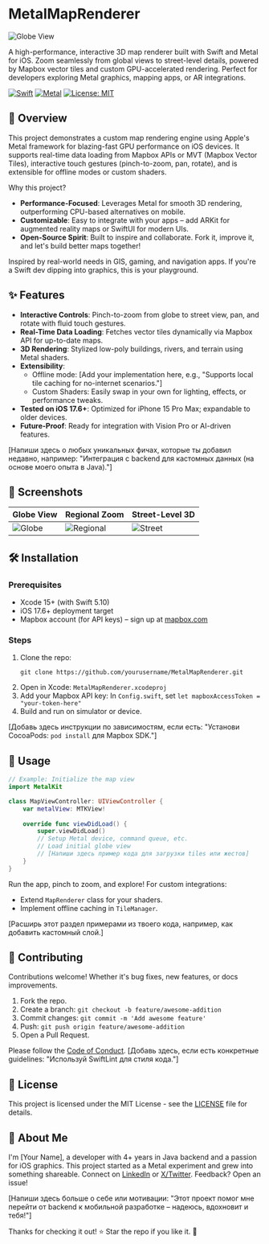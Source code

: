 # MetalMapRenderer

![Globe View](https://via.placeholder.com/800x400?text=Globe+View+Screenshot) <!-- Замени на путь к твоему скриншоту, например, screenshots/globe.png -->

A high-performance, interactive 3D map renderer built with Swift and Metal for iOS. Zoom seamlessly from global views to street-level details, powered by Mapbox vector tiles and custom GPU-accelerated rendering. Perfect for developers exploring Metal graphics, mapping apps, or AR integrations.

[![Swift](https://img.shields.io/badge/Swift-5.10-orange.svg)](https://swift.org) [![Metal](https://img.shields.io/badge/Metal-3-blue.svg)](https://developer.apple.com/metal/) [![License: MIT](https://img.shields.io/badge/License-MIT-yellow.svg)](https://opensource.org/licenses/MIT)

## 🚀 Overview

This project demonstrates a custom map rendering engine using Apple's Metal framework for blazing-fast GPU performance on iOS devices. It supports real-time data loading from Mapbox APIs or MVT (Mapbox Vector Tiles), interactive touch gestures (pinch-to-zoom, pan, rotate), and is extensible for offline modes or custom shaders.

Why this project?
- **Performance-Focused**: Leverages Metal for smooth 3D rendering, outperforming CPU-based alternatives on mobile.
- **Customizable**: Easy to integrate with your apps – add ARKit for augmented reality maps or SwiftUI for modern UIs.
- **Open-Source Spirit**: Built to inspire and collaborate. Fork it, improve it, and let's build better maps together!

Inspired by real-world needs in GIS, gaming, and navigation apps. If you're a Swift dev dipping into graphics, this is your playground.

## ✨ Features

- **Interactive Controls**: Pinch-to-zoom from globe to street view, pan, and rotate with fluid touch gestures.
- **Real-Time Data Loading**: Fetches vector tiles dynamically via Mapbox API for up-to-date maps.
- **3D Rendering**: Stylized low-poly buildings, rivers, and terrain using Metal shaders.
- **Extensibility**:
  - Offline mode: [Add your implementation here, e.g., "Supports local tile caching for no-internet scenarios."]
  - Custom Shaders: Easily swap in your own for lighting, effects, or performance tweaks.
- **Tested on iOS 17.6+**: Optimized for iPhone 15 Pro Max; expandable to older devices.
- **Future-Proof**: Ready for integration with Vision Pro or AI-driven features.

[Напиши здесь о любых уникальных фичах, которые ты добавил недавно, например: "Интеграция с backend для кастомных данных (на основе моего опыта в Java)."]

## 📸 Screenshots

| Globe View | Regional Zoom | Street-Level 3D |
|------------|---------------|-----------------|
| ![Globe](https://via.placeholder.com/300x200?text=Globe+View) | ![Regional](https://via.placeholder.com/300x200?text=Regional+Zoom) | ![Street](https://via.placeholder.com/300x200?text=Street+View) |

<!-- Замени плейсхолдеры на реальные пути к скриншотам из твоего репозитория, например, screenshots/globe.png. Добавь больше, если есть видео: [![Demo Video](https://img.youtube.com/vi/YOUR_VIDEO_ID/0.jpg)](https://www.youtube.com/watch?v=YOUR_VIDEO_ID) -->

## 🛠️ Installation

### Prerequisites
- Xcode 15+ (with Swift 5.10)
- iOS 17.6+ deployment target
- Mapbox account (for API keys) – sign up at [mapbox.com](https://www.mapbox.com)

### Steps
1. Clone the repo:
   ```
   git clone https://github.com/yourusername/MetalMapRenderer.git
   ```
2. Open in Xcode: `MetalMapRenderer.xcodeproj`
3. Add your Mapbox API key: In `Config.swift`, set `let mapboxAccessToken = "your-token-here"`
4. Build and run on simulator or device.

[Добавь здесь инструкции по зависимостям, если есть: "Установи CocoaPods: `pod install` для Mapbox SDK."]

## 📖 Usage

```swift
// Example: Initialize the map view
import MetalKit

class MapViewController: UIViewController {
    var metalView: MTKView!
    
    override func viewDidLoad() {
        super.viewDidLoad()
        // Setup Metal device, command queue, etc.
        // Load initial globe view
        // [Напиши здесь пример кода для загрузки tiles или жестов]
    }
}
```

Run the app, pinch to zoom, and explore! For custom integrations:
- Extend `MapRenderer` class for your shaders.
- Implement offline caching in `TileManager`.

[Расширь этот раздел примерами из твоего кода, например, как добавить кастомный слой.]

## 🤝 Contributing

Contributions welcome! Whether it's bug fixes, new features, or docs improvements.

1. Fork the repo.
2. Create a branch: `git checkout -b feature/awesome-addition`
3. Commit changes: `git commit -m 'Add awesome feature'`
4. Push: `git push origin feature/awesome-addition`
5. Open a Pull Request.

Please follow the [Code of Conduct](CODE_OF_CONDUCT.md). [Добавь здесь, если есть конкретные guidelines: "Используй SwiftLint для стиля кода."]

## 📝 License

This project is licensed under the MIT License - see the [LICENSE](LICENSE) file for details.

## 👋 About Me

I'm [Your Name], a developer with 4+ years in Java backend and a passion for iOS graphics. This project started as a Metal experiment and grew into something shareable. Connect on [LinkedIn](https://linkedin.com/in/yourprofile) or [X/Twitter](https://x.com/yourhandle). Feedback? Open an issue!

[Напиши здесь больше о себе или мотивации: "Этот проект помог мне перейти от backend к мобильной разработке – надеюсь, вдохновит и тебя!"]

Thanks for checking it out! ⭐ Star the repo if you like it. 🚀
